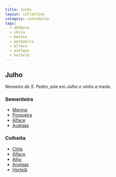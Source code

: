 ```yaml
---
title: Julho
layout: collection
category: calendário
tags:
  - abóbora
  - chila
  - menina
  - porqueira
  - alface
  - acelgas
  - hortelã
---
```


## Julho

_Nevoeiro de S. Pedro, põe em Julho o vinho a medo._

### Sementeira

* [Menina][1]
* [Porqueira][1]
* [Alface][2]
* [Acelgas][4]

### Colheita

* [Chila][1]
* [Alface][2]
* [Alho][3]
* [Acelgas][4]
* [Hortelã][5]

[1]: /culturas/abobora/
[2]: /culturas/alface/
[3]: /culturas/alho/
[4]: /culturas/acelgas/
[5]: /culturas/hortela/

